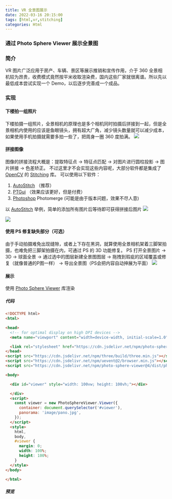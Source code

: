 ```yaml
---
title: VR 全景图展示
date: 2022-03-16 20:15:00
tags: [html,vr,stitching]
categories: Html
---
```

### 通过 Photo Sphere Viewer 展示全景图
<!-- more -->
### 简介
VR 图片广泛应用于房产、车辆、景区等展示推销和宣传作用，介于 360 全景相机较为昂贵，收费模式竟然按平米收取渲染费，国内这些厂家就很离谱。所以先以最低成本尝试实现一个 Demo，以后逐步完善成一个成品。

### 实现
#### 下楼拍一组照片
下楼拍摄一组照片，全景相机的原理也是多个相机同时拍摄后拼接到一起，但是全景相机内使用的应该是鱼眼镜头，拥有超大广角，减少镜头数量就可以减少成本，如果使用手机拍摄就需要多拍一些了，把周身一圈 360 度拍满。
<img src="https://sadness96.github.io/images/blog/html-PhotoSphereViewer/PhoneCamera.jpg"/>

#### 拼接图像
图像的拼接流程大概是：提取特征点 -> 特征点匹配 -> 对图片进行圆柱投影 -> 图片拼接 -> 色差矫正。
不过这里才不会实现这些内容呢，大部分软件都是集成了 [OpenCV](https://opencv.org/) 的 [Stitching](https://docs.opencv.org/4.x/d8/d19/tutorial_stitcher.html) 库。
可以使用以下软件：
1. [AutoStitch](http://matthewalunbrown.com/autostitch/autostitch.html) （推荐）
1. [PTGui](https://ptgui.com/) （效果应该更好，但是付费）
1. [Photoshop](www.photoshop.com/) Photomerge (可能是由于版本问题，效果不尽人意)

以 [AutoStitch](http://matthewalunbrown.com/autostitch/autostitch.html) 举例，简单的添加所有图片后等待即可获得拼接后图片
<img src="https://sadness96.github.io/images/blog/html-PhotoSphereViewer/AutoStitch.jpg"/>

<img src="https://sadness96.github.io/images/blog/html-PhotoSphereViewer/pano.jpg"/>

#### 使用 PS 修复缺失部分（可选）
由于手动拍摄难免出现缝隙，或者上下存在黑洞，就算使用全景相机架着三脚架拍摄，也难免把三脚架拍摄在内，可通过 PS 的 3D 功能修复。
PS 打开全景图片 -> 3D -> 球面全景 -> 通过选中的图层新建全景图图层 -> 拖拽到瑕疵的区域覆盖或修复（就像普通的P图一样） -> 导出全景图（PS会把内容自动抻展为平面）
<img src="https://sadness96.github.io/images/blog/html-PhotoSphereViewer/PSRestore.jpg"/>

#### 展示
使用 [Photo Sphere Viewer](https://photo-sphere-viewer.js.org/) 库渲染

##### 代码
``` html
<!DOCTYPE html>
<html>

<head>
  <!-- for optimal display on high DPI devices -->
  <meta name="viewport" content="width=device-width, initial-scale=1.0">

  <link rel="stylesheet" href="https://cdn.jsdelivr.net/npm/photo-sphere-viewer@4/dist/photo-sphere-viewer.min.css"/>
</head>
<script src="https://cdn.jsdelivr.net/npm/three/build/three.min.js"></script>
<script src="https://cdn.jsdelivr.net/npm/uevent@2/browser.min.js"></script>
<script src="https://cdn.jsdelivr.net/npm/photo-sphere-viewer@4/dist/photo-sphere-viewer.min.js"></script>

<body>

  <div id="viewer" style="width: 100vw; height: 100vh;"></div>

  </div>
  <script>
    const viewer = new PhotoSphereViewer.Viewer({
      container: document.querySelector('#viewer'),
      panorama: 'image/pano.jpg',
    });
  </script>
  <style>
    html,
    body,
    #viewer {
      margin: 0;
      width: 100%;
      height: 100%;
    }
  </style>
</body>

</html>
```

##### 预览
<meta name="viewport" content="width=device-width, initial-scale=1.0">
<link rel="stylesheet" href="https://cdn.jsdelivr.net/npm/photo-sphere-viewer@4/dist/photo-sphere-viewer.min.css"/>
<script src="https://cdn.jsdelivr.net/npm/three/build/three.min.js"></script>
<script src="https://cdn.jsdelivr.net/npm/uevent@2/browser.min.js"></script>
<script src="https://cdn.jsdelivr.net/npm/photo-sphere-viewer@4/dist/photo-sphere-viewer.min.js"></script>
<div id="viewer" style="margin: 0;width: 100%; height: 75vh;"></div>
<script>
    const viewer = new PhotoSphereViewer.Viewer({
        container: document.querySelector('#viewer'),
        panorama: 'https://sadness96.github.io/images/blog/html-PhotoSphereViewer/pano.jpg',
    });
</script>
